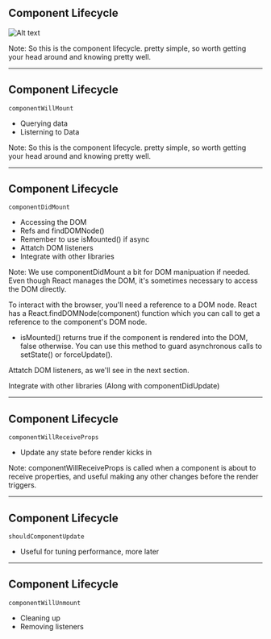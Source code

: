 ## Component Lifecycle
![Alt text](https://pbs.twimg.com/media/B-G3_T8CcAAmTHV.jpg:large "Optional title")

Note:
So this is the component lifecycle. pretty simple, so worth getting your head around and knowing pretty well.


---

## Component Lifecycle
`componentWillMount`
- Querying data
- Listerning to Data

Note:
So this is the component lifecycle. pretty simple, so worth getting your head around and knowing pretty well.

---

## Component Lifecycle
`componentDidMount`
- Accessing the DOM
- Refs and findDOMNode()
- Remember to use isMounted() if async
- Attatch DOM listeners
- Integrate with other libraries

Note: 
We use componentDidMount a bit for DOM manipuation if needed. Even though React manages the DOM, it's sometimes necessary to access the DOM directly. 

To interact with the browser, you'll need a reference to a DOM node. React has a React.findDOMNode(component) function which you can call to get a reference to the component's DOM node.

- isMounted() returns true if the component is rendered into the DOM, false otherwise. You can use this method to guard asynchronous calls to setState() or forceUpdate().


Attatch DOM listeners, as we'll see in the next section.

Integrate with other libraries (Along with componentDidUpdate)


---

## Component Lifecycle
`componentWillReceiveProps`
- Update any state before render kicks in

Note:
componentWillReceiveProps is called when a component is about to receive properties, and useful making any other changes before the render triggers.

---

## Component Lifecycle
`shouldComponentUpdate`
- Useful for tuning performance, more later

---

## Component Lifecycle
`componentWillUnmount`
- Cleaning up
- Removing listeners


